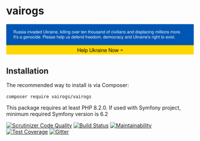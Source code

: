 # vairogs

[![Stand With Ukraine](https://raw.githubusercontent.com/vshymanskyy/StandWithUkraine/main/banner2-direct.svg)](https://vshymanskyy.github.io/StandWithUkraine)

Installation
------------

The recommended way to install is via Composer:

```
composer require vairogs/vairogs
```

This package requires at least PHP 8.2.0. If used with Symfony project, minimum required Symfony version is 6.2

[![Scrutinizer Code Quality](https://scrutinizer-ci.com/g/vairogs/vairogs/badges/quality-score.png?b=master)](https://scrutinizer-ci.com/g/vairogs/vairogs/?branch=master) [![Build Status](https://app.travis-ci.com/vairogs/vairogs.svg?branch=master)](https://app.travis-ci.com/vairogs/vairogs) [![Maintainability](https://api.codeclimate.com/v1/badges/43c68f7ec0ddfbef3700/maintainability)](https://codeclimate.com/github/vairogs/vairogs/maintainability) [![Test Coverage](https://api.codeclimate.com/v1/badges/43c68f7ec0ddfbef3700/test_coverage)](https://codeclimate.com/github/vairogs/vairogs/test_coverage) [![Gitter](https://img.shields.io/gitter/room/vairogs/vairogs.svg)](https://gitter.im/vairogs/vairogs)
